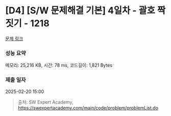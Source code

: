 # [D4] [S/W 문제해결 기본] 4일차 - 괄호 짝짓기 - 1218 

[문제 링크](https://swexpertacademy.com/main/code/problem/problemDetail.do?contestProbId=AV14eWb6AAkCFAYD) 

### 성능 요약

메모리: 25,216 KB, 시간: 78 ms, 코드길이: 1,821 Bytes

### 제출 일자

2025-02-20 15:00



> 출처: SW Expert Academy, https://swexpertacademy.com/main/code/problem/problemList.do